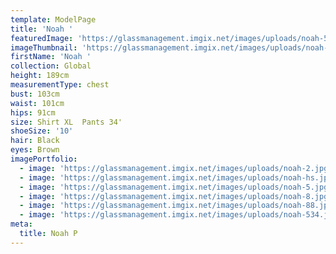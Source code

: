 ```yaml
---
template: ModelPage
title: 'Noah '
featuredImage: 'https://glassmanagement.imgix.net/images/uploads/noah-5.jpg'
imageThumbnail: 'https://glassmanagement.imgix.net/images/uploads/noah-hs.jpeg'
firstName: 'Noah '
collection: Global
height: 189cm
measurementType: chest
bust: 103cm
waist: 101cm
hips: 91cm
size: Shirt XL  Pants 34'
shoeSize: '10'
hair: Black
eyes: Brown
imagePortfolio:
  - image: 'https://glassmanagement.imgix.net/images/uploads/noah-2.jpg'
  - image: 'https://glassmanagement.imgix.net/images/uploads/noah-hs.jpeg'
  - image: 'https://glassmanagement.imgix.net/images/uploads/noah-5.jpg'
  - image: 'https://glassmanagement.imgix.net/images/uploads/noah-8.jpg'
  - image: 'https://glassmanagement.imgix.net/images/uploads/noah-88.jpg'
  - image: 'https://glassmanagement.imgix.net/images/uploads/noah-534.jpg'
meta:
  title: Noah P
---
```


